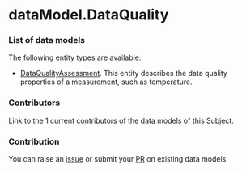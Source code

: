 # dataModel.DataQuality

### List of data models

The following entity types are available:
- [DataQualityAssessment](https://github.com/smart-data-models/dataModel.DataQuality/blob/master/DataQualityAssessment/README.md). This entity describes the data quality properties of a measurement, such as temperature.



### Contributors
[Link](https://github.com/smart-data-models/dataModel.DataQuality/blob/master/CONTRIBUTORS.yaml) to the 1 current contributors of the data models of this Subject.


### Contribution
You can raise an [issue](https://github.com/smart-data-models/dataModel.DataQuality/issues) or submit your [PR](https://github.com/smart-data-models/dataModel.DataQuality/pulls) on existing data models
